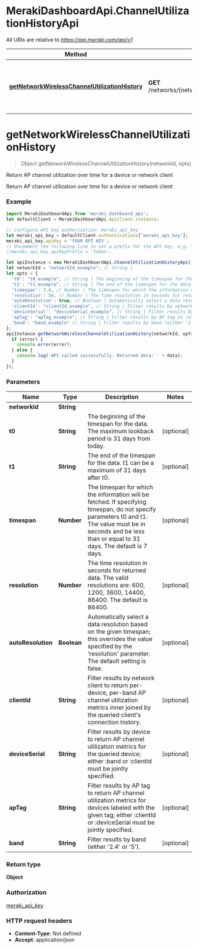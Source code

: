 # MerakiDashboardApi.ChannelUtilizationHistoryApi

All URIs are relative to *https://api.meraki.com/api/v1*

Method | HTTP request | Description
------------- | ------------- | -------------
[**getNetworkWirelessChannelUtilizationHistory**](ChannelUtilizationHistoryApi.md#getNetworkWirelessChannelUtilizationHistory) | **GET** /networks/{networkId}/wireless/channelUtilizationHistory | Return AP channel utilization over time for a device or network client

<a name="getNetworkWirelessChannelUtilizationHistory"></a>
# **getNetworkWirelessChannelUtilizationHistory**
> Object getNetworkWirelessChannelUtilizationHistory(networkId, opts)

Return AP channel utilization over time for a device or network client

Return AP channel utilization over time for a device or network client

### Example
```javascript
import MerakiDashboardApi from 'meraki_dashboard_api';
let defaultClient = MerakiDashboardApi.ApiClient.instance;

// Configure API key authorization: meraki_api_key
let meraki_api_key = defaultClient.authentications['meraki_api_key'];
meraki_api_key.apiKey = 'YOUR API KEY';
// Uncomment the following line to set a prefix for the API key, e.g. "Token" (defaults to null)
//meraki_api_key.apiKeyPrefix = 'Token';

let apiInstance = new MerakiDashboardApi.ChannelUtilizationHistoryApi();
let networkId = "networkId_example"; // String | 
let opts = { 
  't0': "t0_example", // String | The beginning of the timespan for the data. The maximum lookback period is 31 days from today.
  't1': "t1_example", // String | The end of the timespan for the data. t1 can be a maximum of 31 days after t0.
  'timespan': 3.4, // Number | The timespan for which the information will be fetched. If specifying timespan, do not specify parameters t0 and t1. The value must be in seconds and be less than or equal to 31 days. The default is 7 days.
  'resolution': 56, // Number | The time resolution in seconds for returned data. The valid resolutions are: 600, 1200, 3600, 14400, 86400. The default is 86400.
  'autoResolution': true, // Boolean | Automatically select a data resolution based on the given timespan; this overrides the value specified by the 'resolution' parameter. The default setting is false.
  'clientId': "clientId_example", // String | Filter results by network client to return per-device, per-band AP channel utilization metrics inner joined by the queried client's connection history.
  'deviceSerial': "deviceSerial_example", // String | Filter results by device to return AP channel utilization metrics for the queried device; either :band or :clientId must be jointly specified.
  'apTag': "apTag_example", // String | Filter results by AP tag to return AP channel utilization metrics for devices labeled with the given tag; either :clientId or :deviceSerial must be jointly specified.
  'band': "band_example" // String | Filter results by band (either '2.4' or '5').
};
apiInstance.getNetworkWirelessChannelUtilizationHistory(networkId, opts, (error, data, response) => {
  if (error) {
    console.error(error);
  } else {
    console.log('API called successfully. Returned data: ' + data);
  }
});
```

### Parameters

Name | Type | Description  | Notes
------------- | ------------- | ------------- | -------------
 **networkId** | **String**|  | 
 **t0** | **String**| The beginning of the timespan for the data. The maximum lookback period is 31 days from today. | [optional] 
 **t1** | **String**| The end of the timespan for the data. t1 can be a maximum of 31 days after t0. | [optional] 
 **timespan** | **Number**| The timespan for which the information will be fetched. If specifying timespan, do not specify parameters t0 and t1. The value must be in seconds and be less than or equal to 31 days. The default is 7 days. | [optional] 
 **resolution** | **Number**| The time resolution in seconds for returned data. The valid resolutions are: 600, 1200, 3600, 14400, 86400. The default is 86400. | [optional] 
 **autoResolution** | **Boolean**| Automatically select a data resolution based on the given timespan; this overrides the value specified by the &#x27;resolution&#x27; parameter. The default setting is false. | [optional] 
 **clientId** | **String**| Filter results by network client to return per-device, per-band AP channel utilization metrics inner joined by the queried client&#x27;s connection history. | [optional] 
 **deviceSerial** | **String**| Filter results by device to return AP channel utilization metrics for the queried device; either :band or :clientId must be jointly specified. | [optional] 
 **apTag** | **String**| Filter results by AP tag to return AP channel utilization metrics for devices labeled with the given tag; either :clientId or :deviceSerial must be jointly specified. | [optional] 
 **band** | **String**| Filter results by band (either &#x27;2.4&#x27; or &#x27;5&#x27;). | [optional] 

### Return type

**Object**

### Authorization

[meraki_api_key](../README.md#meraki_api_key)

### HTTP request headers

 - **Content-Type**: Not defined
 - **Accept**: application/json

